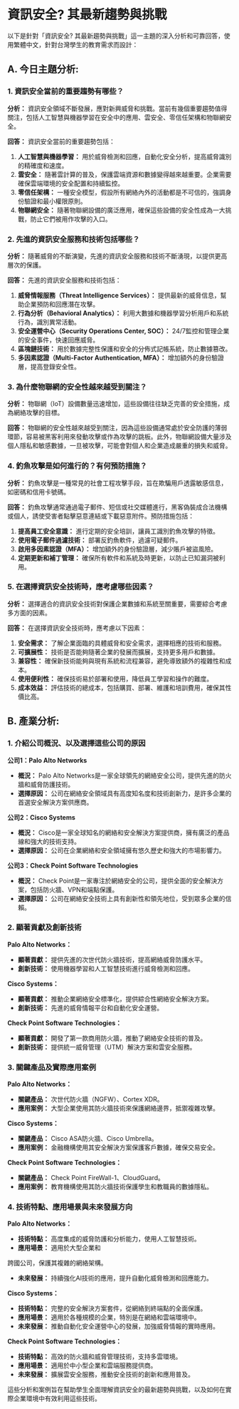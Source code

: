 # 資訊安全? 其最新趨勢與挑戰

以下是針對「資訊安全? 其最新趨勢與挑戰」這一主題的深入分析和可靠回答，使用繁體中文，針對台灣學生的教育需求而設計：

## A. 今日主題分析:

### 1. **資訊安全當前的重要趨勢有哪些？**

**分析：**
資訊安全領域不斷發展，應對新興威脅和挑戰。當前有幾個重要趨勢值得關注，包括人工智慧與機器學習在安全中的應用、雲安全、零信任架構和物聯網安全。

**回答：**
資訊安全當前的重要趨勢包括：
1. **人工智慧與機器學習：** 用於威脅檢測和回應，自動化安全分析，提高威脅識別的精確度和速度。
2. **雲安全：** 隨著雲計算的普及，保護雲端資源和數據變得越來越重要。企業需要確保雲端環境的安全配置和持續監控。
3. **零信任架構：** 一種安全模型，假設所有網絡內外的活動都是不可信的，強調身份驗證和最小權限原則。
4. **物聯網安全：** 隨著物聯網設備的廣泛應用，確保這些設備的安全性成為一大挑戰，防止它們被用作攻擊的入口。

### 2. **先進的資訊安全服務和技術包括哪些？**

**分析：**
隨著威脅的不斷演變，先進的資訊安全服務和技術不斷湧現，以提供更高層次的保護。

**回答：**
先進的資訊安全服務和技術包括：
1. **威脅情報服務（Threat Intelligence Services）：** 提供最新的威脅信息，幫助企業預防和回應潛在攻擊。
2. **行為分析（Behavioral Analytics）：** 利用大數據和機器學習分析用戶和系統行為，識別異常活動。
3. **安全運營中心（Security Operations Center, SOC）：** 24/7監控和管理企業的安全事件，快速回應威脅。
4. **區塊鏈技術：** 用於數據完整性保護和安全的分佈式記帳系統，防止數據篡改。
5. **多因素認證（Multi-Factor Authentication, MFA）：** 增加額外的身份驗證層，提高登錄安全性。

### 3. **為什麼物聯網的安全性越來越受到關注？**

**分析：**
物聯網（IoT）設備數量迅速增加，這些設備往往缺乏完善的安全措施，成為網絡攻擊的目標。

**回答：**
物聯網的安全性越來越受到關注，因為這些設備通常處於安全防護的薄弱環節，容易被黑客利用來發動攻擊或作為攻擊的跳板。此外，物聯網設備大量涉及個人隱私和敏感數據，一旦被攻擊，可能會對個人和企業造成嚴重的損失和威脅。

### 4. **釣魚攻擊是如何進行的？有何預防措施？**

**分析：**
釣魚攻擊是一種常見的社會工程攻擊手段，旨在欺騙用戶透露敏感信息，如密碼和信用卡號碼。

**回答：**
釣魚攻擊通常通過電子郵件、短信或社交媒體進行，黑客偽裝成合法機構或個人，誘使受害者點擊惡意連結或下載惡意附件。預防措施包括：
1. **提高員工安全意識：** 進行定期的安全培訓，讓員工識別釣魚攻擊的特徵。
2. **使用電子郵件過濾技術：** 部署反釣魚軟件，過濾可疑郵件。
3. **啟用多因素認證（MFA）：** 增加額外的身份驗證層，減少賬戶被盜風險。
4. **定期更新和補丁管理：** 確保所有軟件和系統及時更新，以防止已知漏洞被利用。

### 5. **在選擇資訊安全技術時，應考慮哪些因素？**

**分析：**
選擇適合的資訊安全技術對保護企業數據和系統至關重要，需要綜合考慮多方面的因素。

**回答：**
在選擇資訊安全技術時，應考慮以下因素：
1. **安全需求：** 了解企業面臨的具體威脅和安全需求，選擇相應的技術和服務。
2. **可擴展性：** 技術是否能夠隨著企業的發展而擴展，支持更多用戶和數據。
3. **兼容性：** 確保新技術能夠與現有系統和流程兼容，避免導致額外的複雜性和成本。
4. **使用便利性：** 確保技術易於部署和使用，降低員工學習和操作的難度。
5. **成本效益：** 評估技術的總成本，包括購買、部署、維護和培訓費用，確保其性價比高。

## B. 產業分析:

### 1. 介紹公司概況、以及選擇這些公司的原因

**公司1：Palo Alto Networks**
- **概況：** Palo Alto Networks是一家全球領先的網絡安全公司，提供先進的防火牆和威脅防護技術。
- **選擇原因：** 公司在網絡安全領域具有高度知名度和技術創新力，是許多企業的首選安全解決方案供應商。

**公司2：Cisco Systems**
- **概況：** Cisco是一家全球知名的網絡和安全解決方案提供商，擁有廣泛的產品線和強大的技術支持。
- **選擇原因：** 公司在企業網絡和安全領域擁有悠久歷史和強大的市場影響力。

**公司3：Check Point Software Technologies**
- **概況：** Check Point是一家專注於網絡安全的公司，提供全面的安全解決方案，包括防火牆、VPN和端點保護。
- **選擇原因：** 公司在網絡安全技術上具有創新性和領先地位，受到眾多企業的信賴。

### 2. 顯著貢獻及創新技術

**Palo Alto Networks：**
- **顯著貢獻：** 提供先進的次世代防火牆技術，提高網絡威脅防護水平。
- **創新技術：** 使用機器學習和人工智慧技術進行威脅檢測和回應。

**Cisco Systems：**
- **顯著貢獻：** 推動企業網絡安全標準化，提供綜合性網絡安全解決方案。
- **創新技術：** 先進的威脅情報平台和自動化安全運營。

**Check Point Software Technologies：**
- **顯著貢獻：** 開發了第一款商用防火牆，推動了網絡安全技術的普及。
- **創新技術：** 提供統一威脅管理（UTM）解決方案和雲安全服務。

### 3. 關鍵產品及實際應用案例

**Palo Alto Networks：**
- **關鍵產品：** 次世代防火牆（NGFW）、Cortex XDR。
- **應用案例：** 大型企業使用其防火牆技術來保護網絡邊界，抵禦複雜攻擊。

**Cisco Systems：**
- **關鍵產品：** Cisco ASA防火牆、Cisco Umbrella。
- **應用案例：** 金融機構使用其安全解決方案保護客戶數據，確保交易安全。

**Check Point Software Technologies：**
- **關鍵產品：** Check Point FireWall-1、CloudGuard。
- **應用案例：** 教育機構使用其防火牆技術保護學生和教職員的數據隱私。

### 4. 技術特點、應用場景與未來發展方向

**Palo Alto Networks：**
- **技術特點：** 高度集成的威脅防護和分析能力，使用人工智慧技術。
- **應用場景：** 適用於大型企業和

跨國公司，保護其複雜的網絡架構。
- **未來發展：** 持續強化AI技術的應用，提升自動化威脅檢測和回應能力。

**Cisco Systems：**
- **技術特點：** 完整的安全解決方案套件，從網絡到終端點的全面保護。
- **應用場景：** 適用於各種規模的企業，特別是在網絡和雲端環境中。
- **未來發展：** 推動自動化安全運營中心的發展，加強威脅情報的實時應用。

**Check Point Software Technologies：**
- **技術特點：** 高效的防火牆和威脅管理技術，支持多雲環境。
- **應用場景：** 適用於中小型企業和雲端服務提供商。
- **未來發展：** 擴展雲安全服務，推動安全技術的創新和應用普及。

這些分析和案例旨在幫助學生全面理解資訊安全的最新趨勢與挑戰，以及如何在實際企業環境中有效利用這些技術。
